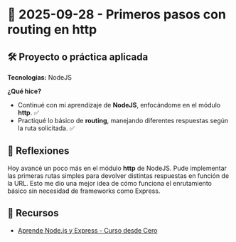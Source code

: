 # 📅 2025-09-28 - Primeros pasos con routing en http

## 🛠️ Proyecto o práctica aplicada

**Tecnologías:** NodeJS

**¿Qué hice?**

- Continué con mi aprendizaje de **NodeJS**, enfocándome en el módulo **http**. ✅  
- Practiqué lo básico de **routing**, manejando diferentes respuestas según la ruta solicitada. ✅  

## 💭 Reflexiones

Hoy avancé un poco más en el módulo **http** de NodeJS. Pude implementar las primeras rutas simples para devolver distintas respuestas en función de la URL. Esto me dio una mejor idea de cómo funciona el enrutamiento básico sin necesidad de frameworks como Express.  

## 🔗 Recursos

- [Aprende Node.js y Express - Curso desde Cero](https://www.youtube.com/watch?v=1hpc70_OoAg)